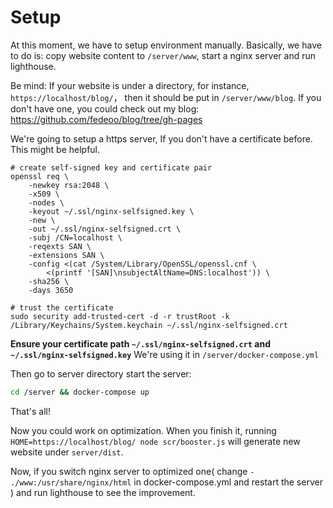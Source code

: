 # Setup

At this moment, we have to setup environment manually. Basically, we have to do is: copy website content to `/server/www`, start a nginx server and run lighthouse.

Be mind: If your website is under a directory, for instance, `https://localhost/blog/`， then it should be put in `/server/www/blog`.
If you don't have one, you could check out my blog: https://github.com/fedeoo/blog/tree/gh-pages 

We're going to setup a https server, If you don't have a certificate before. This might be helpful.
```
# create self-signed key and certificate pair
openssl req \
    -newkey rsa:2048 \
    -x509 \
    -nodes \
    -keyout ~/.ssl/nginx-selfsigned.key \
    -new \
    -out ~/.ssl/nginx-selfsigned.crt \
    -subj /CN=localhost \
    -reqexts SAN \
    -extensions SAN \
    -config <(cat /System/Library/OpenSSL/openssl.cnf \
        <(printf '[SAN]\nsubjectAltName=DNS:localhost')) \
    -sha256 \
    -days 3650

# trust the certificate
sudo security add-trusted-cert -d -r trustRoot -k /Library/Keychains/System.keychain ~/.ssl/nginx-selfsigned.crt
```
**Ensure your certificate path `~/.ssl/nginx-selfsigned.crt` and  `~/.ssl/nginx-selfsigned.key`** We're using it in `/server/docker-compose.yml`

Then go to server directory start the server:
```sh
cd /server && docker-compose up
```

That's all!

Now you could work on optimization. When you finish it, running `HOME=https://localhost/blog/ node scr/booster.js` will generate new website under `server/dist`.

Now, if you switch nginx server to optimized one(
change `- ./www:/usr/share/nginx/html` in docker-compose.yml and restart the server
) and run lighthouse to see the improvement.

